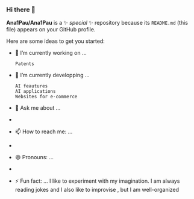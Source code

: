 ### Hi there 👋


**Ana1Pau/Ana1Pau** is a ✨ _special_ ✨ repository because its `README.md` (this file) appears on your GitHub profile.

Here are some ideas to get you started:

- 🔭 I’m currently working on ...
      
      Patents
      
- 🌱 I’m currently developpíng ...
      
      AI feautures 
      AI applications
      Websites for e-commerce
     
- 💬 Ask me about ...
- 
- 📫 How to reach me: ...
- 
- 😄 Pronouns: ...
- 
- ⚡ Fun fact: ...
      I like to experiment with my imagination. I am always reading jokes and I also like to improvise , but I am well-organized

